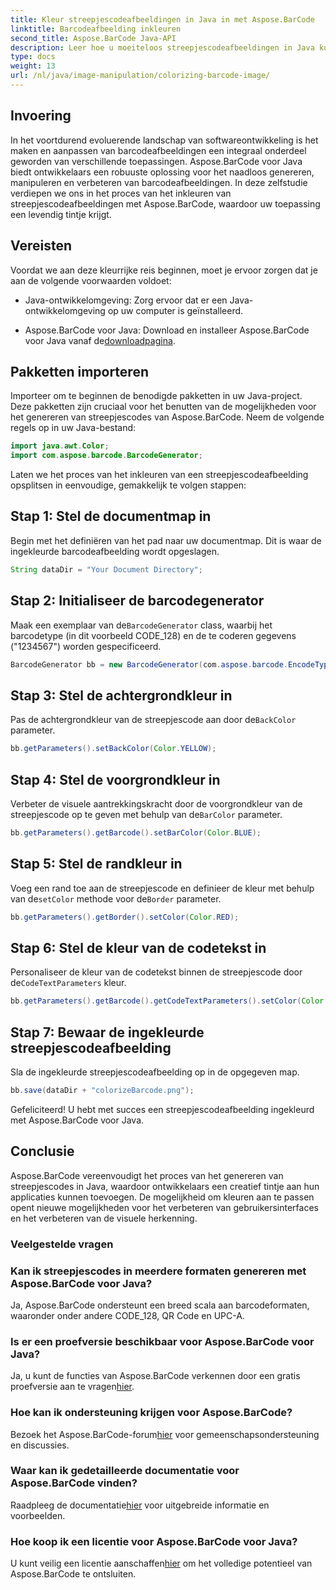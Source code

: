 ```yaml
---
title: Kleur streepjescodeafbeeldingen in Java in met Aspose.BarCode
linktitle: Barcodeafbeelding inkleuren
second_title: Aspose.BarCode Java-API
description: Leer hoe u moeiteloos streepjescodeafbeeldingen in Java kunt inkleuren met Aspose.BarCode. Volg onze stapsgewijze handleiding voor levendige en visueel aantrekkelijke resultaten.
type: docs
weight: 13
url: /nl/java/image-manipulation/colorizing-barcode-image/
---
```


## Invoering

In het voortdurend evoluerende landschap van softwareontwikkeling is het maken en aanpassen van barcodeafbeeldingen een integraal onderdeel geworden van verschillende toepassingen. Aspose.BarCode voor Java biedt ontwikkelaars een robuuste oplossing voor het naadloos genereren, manipuleren en verbeteren van barcodeafbeeldingen. In deze zelfstudie verdiepen we ons in het proces van het inkleuren van streepjescodeafbeeldingen met Aspose.BarCode, waardoor uw toepassing een levendig tintje krijgt.

## Vereisten

Voordat we aan deze kleurrijke reis beginnen, moet je ervoor zorgen dat je aan de volgende voorwaarden voldoet:

- Java-ontwikkelomgeving: Zorg ervoor dat er een Java-ontwikkelomgeving op uw computer is geïnstalleerd.

-  Aspose.BarCode voor Java: Download en installeer Aspose.BarCode voor Java vanaf de[downloadpagina](https://releases.aspose.com/barcode/java/).

## Pakketten importeren

Importeer om te beginnen de benodigde pakketten in uw Java-project. Deze pakketten zijn cruciaal voor het benutten van de mogelijkheden voor het genereren van streepjescodes van Aspose.BarCode. Neem de volgende regels op in uw Java-bestand:

```java
import java.awt.Color;
import com.aspose.barcode.BarcodeGenerator;
```

Laten we het proces van het inkleuren van een streepjescodeafbeelding opsplitsen in eenvoudige, gemakkelijk te volgen stappen:

## Stap 1: Stel de documentmap in

Begin met het definiëren van het pad naar uw documentmap. Dit is waar de ingekleurde barcodeafbeelding wordt opgeslagen.

```java
String dataDir = "Your Document Directory";
```

## Stap 2: Initialiseer de barcodegenerator

 Maak een exemplaar van de`BarcodeGenerator` class, waarbij het barcodetype (in dit voorbeeld CODE_128) en de te coderen gegevens ("1234567") worden gespecificeerd.

```java
BarcodeGenerator bb = new BarcodeGenerator(com.aspose.barcode.EncodeTypes.CODE_128, "1234567");
```

## Stap 3: Stel de achtergrondkleur in

 Pas de achtergrondkleur van de streepjescode aan door de`BackColor` parameter.

```java
bb.getParameters().setBackColor(Color.YELLOW);
```

## Stap 4: Stel de voorgrondkleur in

 Verbeter de visuele aantrekkingskracht door de voorgrondkleur van de streepjescode op te geven met behulp van de`BarColor` parameter.

```java
bb.getParameters().getBarcode().setBarColor(Color.BLUE);
```

## Stap 5: Stel de randkleur in

 Voeg een rand toe aan de streepjescode en definieer de kleur met behulp van de`setColor` methode voor de`Border` parameter.

```java
bb.getParameters().getBorder().setColor(Color.RED);
```

## Stap 6: Stel de kleur van de codetekst in

 Personaliseer de kleur van de codetekst binnen de streepjescode door de`CodeTextParameters` kleur.

```java
bb.getParameters().getBarcode().getCodeTextParameters().setColor(Color.RED);
```

## Stap 7: Bewaar de ingekleurde streepjescodeafbeelding

Sla de ingekleurde streepjescodeafbeelding op in de opgegeven map.

```java
bb.save(dataDir + "colorizeBarcode.png");
```

Gefeliciteerd! U hebt met succes een streepjescodeafbeelding ingekleurd met Aspose.BarCode voor Java.

## Conclusie

Aspose.BarCode vereenvoudigt het proces van het genereren van streepjescodes in Java, waardoor ontwikkelaars een creatief tintje aan hun applicaties kunnen toevoegen. De mogelijkheid om kleuren aan te passen opent nieuwe mogelijkheden voor het verbeteren van gebruikersinterfaces en het verbeteren van de visuele herkenning.

### Veelgestelde vragen

### Kan ik streepjescodes in meerdere formaten genereren met Aspose.BarCode voor Java?
Ja, Aspose.BarCode ondersteunt een breed scala aan barcodeformaten, waaronder onder andere CODE_128, QR Code en UPC-A.

### Is er een proefversie beschikbaar voor Aspose.BarCode voor Java?
 Ja, u kunt de functies van Aspose.BarCode verkennen door een gratis proefversie aan te vragen[hier](https://releases.aspose.com/).

### Hoe kan ik ondersteuning krijgen voor Aspose.BarCode?
 Bezoek het Aspose.BarCode-forum[hier](https://forum.aspose.com/c/barcode/13) voor gemeenschapsondersteuning en discussies.

### Waar kan ik gedetailleerde documentatie voor Aspose.BarCode vinden?
 Raadpleeg de documentatie[hier](https://reference.aspose.com/barcode/java/) voor uitgebreide informatie en voorbeelden.

### Hoe koop ik een licentie voor Aspose.BarCode voor Java?
 U kunt veilig een licentie aanschaffen[hier](https://purchase.aspose.com/buy) om het volledige potentieel van Aspose.BarCode te ontsluiten.
